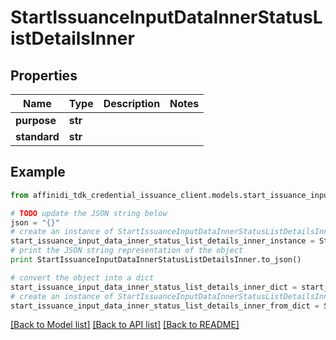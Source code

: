 # StartIssuanceInputDataInnerStatusListDetailsInner

## Properties

| Name         | Type    | Description | Notes |
| ------------ | ------- | ----------- | ----- |
| **purpose**  | **str** |             |
| **standard** | **str** |             |

## Example

```python
from affinidi_tdk_credential_issuance_client.models.start_issuance_input_data_inner_status_list_details_inner import StartIssuanceInputDataInnerStatusListDetailsInner

# TODO update the JSON string below
json = "{}"
# create an instance of StartIssuanceInputDataInnerStatusListDetailsInner from a JSON string
start_issuance_input_data_inner_status_list_details_inner_instance = StartIssuanceInputDataInnerStatusListDetailsInner.from_json(json)
# print the JSON string representation of the object
print StartIssuanceInputDataInnerStatusListDetailsInner.to_json()

# convert the object into a dict
start_issuance_input_data_inner_status_list_details_inner_dict = start_issuance_input_data_inner_status_list_details_inner_instance.to_dict()
# create an instance of StartIssuanceInputDataInnerStatusListDetailsInner from a dict
start_issuance_input_data_inner_status_list_details_inner_from_dict = StartIssuanceInputDataInnerStatusListDetailsInner.from_dict(start_issuance_input_data_inner_status_list_details_inner_dict)
```

[[Back to Model list]](../README.md#documentation-for-models) [[Back to API list]](../README.md#documentation-for-api-endpoints) [[Back to README]](../README.md)
